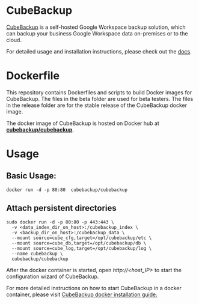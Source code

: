 # CubeBackup

[CubeBackup](https://www.cubebackup.com) is a self-hosted Google Workspace backup solution, which can backup your business Google Workspace data on-premises or to the cloud. 

For detailed usage and installation instructions, please check out the [docs](https://www.cubebackup.com/docs).

# Dockerfile
This repository contains Dockerfiles and scripts to build Docker images for CubeBackup. The files in the beta folder are used for beta testers. The files in the release folder are for the stable release of the CubeBackup docker image.

The docker image of CubeBackup is hosted on Docker hub at **[cubebackup/cubebackup](https://hub.docker.com/r/cubebackup/cubebackup)**. 

# Usage

## Basic Usage:
```
docker run -d -p 80:80  cubebackup/cubebackup
```

## Attach persistent directories
```
sudo docker run -d -p 80:80 -p 443:443 \
  -v <data_index_dir_on_host>:/cubebackup_index \
  -v <backup_dir_on_host>:/cubebackup_data \
  --mount source=cube_cfg,target=/opt/cubebackup/etc \
  --mount source=cube_db,target=/opt/cubebackup/db \
  --mount source=cube_log,target=/opt/cubebackup/log \
  --name cubebackup \
  cubebackup/cubebackup
```

After the docker container is started, open *http://\<host_IP\>* to start the configuration wizard of CubeBackup.

For more detailed instructions on how to start CubeBackup in a docker container, please visit [CubeBackup docker installation guide.](https://www.cubebackup.com/docs/user_guide/installation/#for-docker-users)

